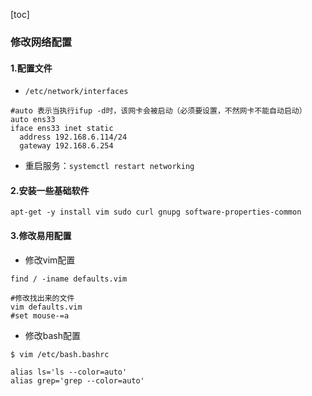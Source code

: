 [toc]

### 修改网络配置

#### 1.配置文件
* `/etc/network/interfaces`
```shell
#auto 表示当执行ifup -d时，该网卡会被启动（必须要设置，不然网卡不能自动启动）
auto ens33
iface ens33 inet static
  address 192.168.6.114/24
  gateway 192.168.6.254
```

* 重启服务：`systemctl restart networking`

#### 2.安装一些基础软件
```shell
apt-get -y install vim sudo curl gnupg software-properties-common
```

#### 3.修改易用配置

* 修改vim配置

```shell
find / -iname defaults.vim

#修改找出来的文件
vim defaults.vim
#set mouse-=a
```

* 修改bash配置
```shell
$ vim /etc/bash.bashrc

alias ls='ls --color=auto'
alias grep='grep --color=auto'
```
